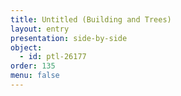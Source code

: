 ```yaml
---
title: Untitled (Building and Trees)
layout: entry
presentation: side-by-side
object:
  - id: ptl-26177
order: 135
menu: false
---
```







